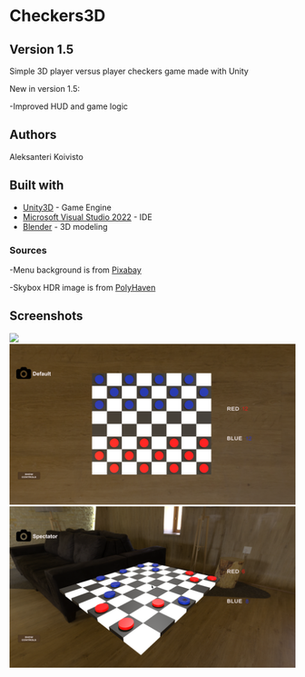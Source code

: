 # Checkers3D

## Version 1.5

Simple 3D player versus player checkers game made with Unity

New in version 1.5:

-Improved HUD and game logic

## Authors

Aleksanteri Koivisto

## Built with

* [Unity3D](https://unity3d.com/) - Game Engine
* [Microsoft Visual Studio 2022](https://visualstudio.microsoft.com/) - IDE
* [Blender](https://www.blender.org/) - 3D modeling

### Sources

-Menu background is from [Pixabay](https://pixabay.com/)

-Skybox HDR image is from [PolyHaven](https://polyhaven.com/hdris/skies)

## Screenshots
<img src="Screenshots/gamemenu.png" width="720">

<img src="Screenshots/defaultview.png" width="720">

<img src="Screenshots/freecamera.png" width="720">

